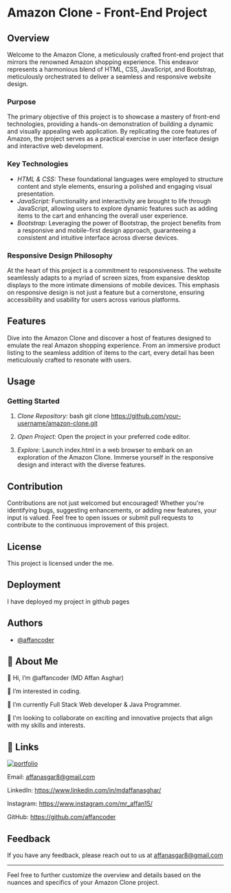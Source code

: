 # Amazon Clone - Front-End Project

## Overview

Welcome to the Amazon Clone, a meticulously crafted front-end project that mirrors the renowned Amazon shopping experience. This endeavor represents a harmonious blend of HTML, CSS, JavaScript, and Bootstrap, meticulously orchestrated to deliver a seamless and responsive website design.

### Purpose

The primary objective of this project is to showcase a mastery of front-end technologies, providing a hands-on demonstration of building a dynamic and visually appealing web application. By replicating the core features of Amazon, the project serves as a practical exercise in user interface design and interactive web development.

### Key Technologies

- *HTML & CSS:* These foundational languages were employed to structure content and style elements, ensuring a polished and engaging visual presentation.
- *JavaScript:* Functionality and interactivity are brought to life through JavaScript, allowing users to explore dynamic features such as adding items to the cart and enhancing the overall user experience.
- *Bootstrap:* Leveraging the power of Bootstrap, the project benefits from a responsive and mobile-first design approach, guaranteeing a consistent and intuitive interface across diverse devices.

### Responsive Design Philosophy

At the heart of this project is a commitment to responsiveness. The website seamlessly adapts to a myriad of screen sizes, from expansive desktop displays to the more intimate dimensions of mobile devices. This emphasis on responsive design is not just a feature but a cornerstone, ensuring accessibility and usability for users across various platforms.

## Features

Dive into the Amazon Clone and discover a host of features designed to emulate the real Amazon shopping experience. From an immersive product listing to the seamless addition of items to the cart, every detail has been meticulously crafted to resonate with users.

## Usage

### Getting Started

1. *Clone Repository:*
   bash
   git clone https://github.com/your-username/amazon-clone.git
   

2. *Open Project:*
   Open the project in your preferred code editor.

3. *Explore:*
   Launch index.html in a web browser to embark on an exploration of the Amazon Clone. Immerse yourself in the responsive design and interact with the diverse features.

## Contribution

Contributions are not just welcomed but encouraged! Whether you're identifying bugs, suggesting enhancements, or adding new features, your input is valued. Feel free to open issues or submit pull requests to contribute to the continuous improvement of this project.

## License

This project is licensed under the me.

## Deployment

I have deployed my project in github pages


## Authors

- [@affancoder](https://github.com/affancoder)


## 🚀 About Me
👋 Hi, I’m @affancoder (MD Affan Asghar)

👀 I’m interested in coding.
 
🌱 I’m currently Full Stack Web developer & Java Programmer.

💞️ I'm looking to collaborate on exciting and innovative projects that align with my skills and interests.


## 🔗 Links
[![portfolio](https://img.shields.io/badge/my_portfolio-000?style=for-the-badge&logo=ko-fi&logoColor=white)](https://affancoder.github.io/Portfolio_Website/)

Email: affanasgar8@gmail.com

LinkedIn: https://www.linkedin.com/in/mdaffanasghar/

Instagram: https://www.instagram.com/mr_affan15/

GitHub: https://github.com/affancoder
## Feedback

If you have any feedback, please reach out to us at affanasgar8@gmail.com

---

Feel free to further customize the overview and details based on the nuances and specifics of your Amazon Clone project.

